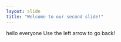 ```yaml
---
layout: slide
title: "Welcome to our second slide!"
---
```

hello everyone
Use the left arrow to go back!
